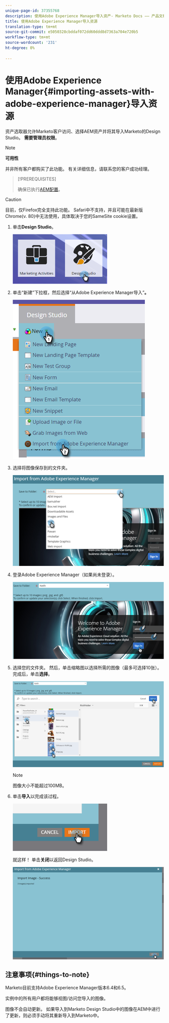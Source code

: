```yaml
---
unique-page-id: 37355768
description: 使用Adobe Experience Manager导入资产- Marketo Docs —— 产品文档
title: 使用Adobe Experience Manager导入资源
translation-type: tm+mt
source-git-commit: e5050328cbddaf072dd60ddd8d7363a704e720b5
workflow-type: tm+mt
source-wordcount: '231'
ht-degree: 0%

---
```



# 使用Adobe Experience Manager{#importing-assets-with-adobe-experience-manager}导入资源

资产选取器允许Marketo客户访问、选择AEM资产并将其导入Marketo的Design Studio。 **需要管理员权限**。

>[!NOTE]
>
>**可用性**
>
>并非所有客户都购买了此功能。 有关详细信息，请联系您的客户成功经理。

>[!PREREQUISITES]
>
>确保已执行[AEM配置](/help/marketo/product-docs/core-marketo-concepts/miscellaneous/configuring-adobe-experience-manager-integration.md)。

>[!CAUTION]
>
>目前，仅Firefox完全支持此功能。 Safari中不支持，并且可能在最新版Chrome(v. 80)中无法使用，具体取决于您的SameSite cookie设置。

1. 单击&#x200B;**Design Studio**。

   ![](assets/one-1.png)

1. 单击“新建”下拉框，然后选择“从Adobe Experience Manager导入”**。**

   ![](assets/two-1.png)

1. 选择将图像保存到的文件夹。

   ![](assets/three-1.png)

1. 登录Adobe Experience Manager（如果尚未登录）。

   ![](assets/four-1.png)

1. 选择您的文件夹。 然后，单击缩略图以选择所需的图像（最多可选择10张）。 完成后，单击&#x200B;**选择**。

   ![](assets/five.png)

   >[!NOTE]
   >
   >图像大小不能超过100MB。

1. 单击&#x200B;**导入**&#x200B;以完成该过程。

   ![](assets/six-1.png)

   就这样！ 单击&#x200B;**关闭**&#x200B;以返回Design Studio。

   ![](assets/seven-1.png)

## 注意事项{#things-to-note}

Marketo目前支持Adobe Experience Manager版本6.4和6.5。

实例中的所有用户都将能够视图/访问您导入的图像。

图像不会自动更新。 如果导入到Marketo Design Studio中的图像在AEM中进行了更新，则必须手动将其重新导入到Marketo中。

